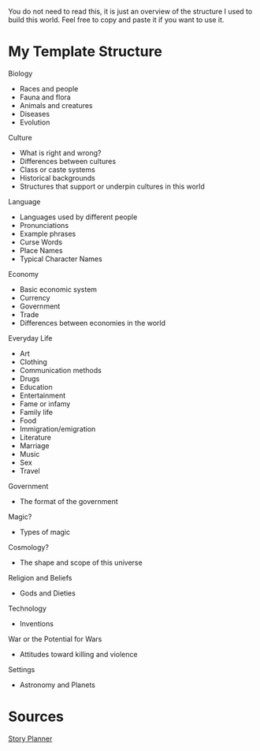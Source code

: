 You do not need to read this, it is just an overview of the structure I used to build this world. Feel free to copy and paste it if you want to use it.

# My Template Structure

Biology
- Races and people
- Fauna and flora
- Animals and creatures
- Diseases
- Evolution

Culture
- What is right and wrong?
- Differences between cultures
- Class or caste systems
- Historical backgrounds
- Structures that support or underpin cultures in this world

Language
- Languages used by different people
- Pronunciations
- Example phrases
- Curse Words
- Place Names
- Typical Character Names
  
Economy
- Basic economic system
- Currency
- Government
- Trade
- Differences between economies in the world

Everyday Life
- Art
- Clothing
- Communication methods
- Drugs
- Education
- Entertainment
- Fame or infamy
- Family life
- Food
- Immigration/emigration
- Literature
- Marriage
- Music
- Sex
- Travel

Government
- The format of the government

Magic?
- Types of magic

Cosmology?
- The shape and scope of this universe

Religion and Beliefs
- Gods and Dieties

Technology
- Inventions

War or the Potential for Wars
- Attitudes toward killing and violence

Settings
- Astronomy and Planets

# Sources
[Story Planner](https://www.storyplanner.com/story/plan/world-building-detailed-plan)


